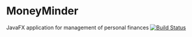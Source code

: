 # MoneyMinder
JavaFX application for management of personal finances
[![Build Status](https://travis-ci.com/jaamn/MoneyMinder.svg?branch=master)](https://travis-ci.com/jaamn/MoneyMinder)

